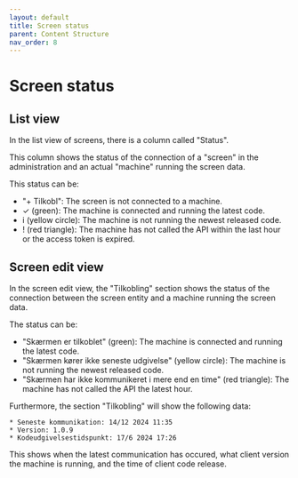 ```yaml
---
layout: default
title: Screen status
parent: Content Structure
nav_order: 8
---
```


# Screen status

##  List view

In the list view of screens, there is a column called "Status".

This column shows the status of the connection of a "screen" in the administration and an
actual "machine" running the screen data. 

This status can be:

* "+ Tilkobl": The screen is not connected to a machine.
* ✓ (green):  The machine is connected and running the latest code.
* i (yellow circle): The machine is not running the newest released code.
* ! (red triangle): The machine has not called the API within the last hour or the access token is expired.

## Screen edit view

In the screen edit view, the "Tilkobling" section shows the status of the connection between the
screen entity and a machine running the screen data.

The status can be:

* "Skærmen er tilkoblet" (green): The machine is connected and running the latest code.
* "Skærmen kører ikke seneste udgivelse" (yellow circle): The machine is not running the newest released code.
* "Skærmen har ikke kommunikeret i mere end en time" (red triangle): The machine has not called the API the latest hour.

Furthermore, the section "Tilkobling" will show the following data:

```text
* Seneste kommunikation: 14/12 2024 11:35
* Version: 1.0.9
* Kodeudgivelsestidspunkt: 17/6 2024 17:26
```

This shows when the latest communication has occured, what client version the machine is running,
and the time of client code release.
